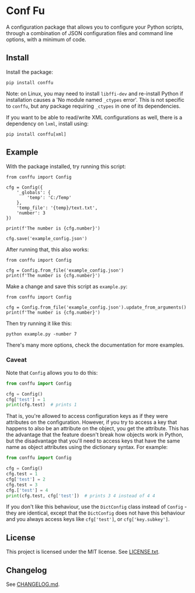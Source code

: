 # Conf Fu

A configuration package that allows you to configure your Python scripts, through a combination of JSON configuration files and command line options, with a minimum of code.

## Install

Install the package:
```
pip install conffu
```
Note: on Linux, you may need to install `libffi-dev` and re-install Python if installation causes a 'No module named `_ctypes` error'. This is not specific to `conffu`, but any package requiring `_ctypes` in one of its dependencies.

If you want to be able to read/write XML configurations as well, there is a dependency on `lxml`, install using:
```
pip install conffu[xml]
```

## Example

With the package installed, try running this script:
```
from conffu import Config

cfg = Config({
    '_globals': {
        'temp': 'C:/Temp'
    },
    'temp_file': '{temp}/text.txt',
    'number': 3
})

print(f'The number is {cfg.number}')

cfg.save('example_config.json')
```

After running that, this also works:
```
from conffu import Config

cfg = Config.from_file('example_config.json')
print(f'The number is {cfg.number}')
```

Make a change and save this script as `example.py`:
```
from conffu import Config

cfg = Config.from_file('example_config.json').update_from_arguments()
print(f'The number is {cfg.number}')
```

Then try running it like this:
```
python example.py -number 7
``` 

There's many more options, check the documentation for more examples.

### Caveat

Note that `Config` allows you to do this:
```python
from conffu import Config

cfg = Config()
cfg['test'] = 1
print(cfg.test)  # prints 1
```
That is, you're allowed to access configuration keys as if they were attributes on the configuration. However, if you try to access a key that happens to also be an attribute on the object, you get the attribute. This has the advantage that the feature doesn't break how objects work in Python, but the disadvantage that you'll need to access keys that have the same name as object attributes using the dictionary syntax. For example:
```python
from conffu import Config

cfg = Config()
cfg.test = 1
cfg['test'] = 2
cfg.test = 3
cfg.['test'] = 4
print(cfg.test, cfg['test'])  # prints 3 4 instead of 4 4
```
If you don't like this behaviour, use the `DictConfig` class instead of `Config` - they are identical, except that the `DictConfig` does not have this behaviour and you always access keys like `cfg['test']`, or `cfg['key.subkey']`.

## License

This project is licensed under the MIT license. See [LICENSE.txt](https://gitlab.com/Jaap.vanderVelde/conffu/-/blob/master/LICENSE.txt).

## Changelog

See [CHANGELOG.md](https://gitlab.com/Jaap.vanderVelde/conffu/-/blob/master/CHANGELOG.md).
